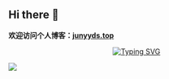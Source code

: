 ## Hi there 👋

**欢迎访问个人博客：[junyyds.top](https://junyyds.top)**
<!-- dynamic typing effect 动态打字效果 -->
<div align="center">
  <a href="https://git.io/typing-svg">
    <img src="https://readme-typing-svg.demolab.com?font=Consolas&weight=800&size=25&pause=1000&width=435&lines=console.log(%22Hello+World%22);Phils" alt="Typing SVG" />
  </a>
</div>
  
![](https://img.junyyds.top/img/程序员.gif)
